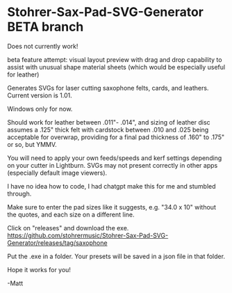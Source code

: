 # Stohrer-Sax-Pad-SVG-Generator BETA branch
Does not currently work!

beta feature attempt: visual layout preview with drag and drop capability to assist with unusual shape material sheets (which would be especially useful for leather)

Generates SVGs for laser cutting saxophone felts, cards, and leathers.  Current version is 1.01.

Windows only for now.  

Should work for leather between .011"- .014", and sizing of leather disc assumes a .125" thick felt with cardstock between .010 and .025 being acceptable for overwrap, providing for a final pad thickness of .160" to .175" or so, but YMMV.

You will need to apply your own feeds/speeds and kerf settings depending on your cutter in Lightburn. SVGs may not present correctly in other apps (especially default image viewers).  

I have no idea how to code, I had chatgpt make this for me and stumbled through.  

Make sure to enter the pad sizes like it suggests, e.g. "34.0 x 10" without the quotes, and each size on a different line. 

Click on "releases" and download the exe.  https://github.com/stohrermusic/Stohrer-Sax-Pad-SVG-Generator/releases/tag/saxophone

Put the .exe in a folder.  Your presets will be saved in a json file in that folder.  

Hope it works for you!

-Matt
